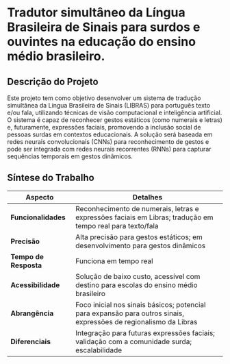 # Tradutor simultâneo da Língua Brasileira de Sinais para surdos e ouvintes na educação do ensino médio brasileiro.

## Descrição do Projeto
Este projeto tem como objetivo desenvolver um sistema de tradução simultânea da Língua Brasileira de Sinais (LIBRAS) para português texto e/ou fala, utilizando técnicas de visão computacional e inteligência artificial. O sistema é capaz de reconhecer gestos estáticos (como numerais e letras) e, futuramente, expressões faciais, promovendo a inclusão social de pessoas surdas em contextos educacionais. A solução será baseada em redes neurais convolucionais (CNNs) para reconhecimento de gestos e pode ser integrada com redes neurais recorrentes (RNNs) para capturar sequências temporais em gestos dinâmicos.

## Síntese do Trabalho

| **Aspecto**              | **Detalhes**                                                                 |
|--------------------------|-----------------------------------------------------------------------------|
| **Funcionalidades**       | Reconhecimento de numerais, letras e expressões faciais em Libras; tradução em tempo real para texto/fala |
| **Precisão**              | Alta precisão para gestos estáticos; em desenvolvimento para gestos dinâmicos |
| **Tempo de Resposta**     | Funciona em tempo real                                    |
| **Acessibilidade**        | Solução de baixo custo, acessível com destino para escolas do ensino médio brasileiro       |
| **Abrangência**           | Foco inicial nos sinais básicos; potencial para expansão para outros sinais, expressões de regionalismo da Libras |
| **Diferenciais**          | Integração para futuras expressões faciais; validação com a comunidade surda; escalabilidade |